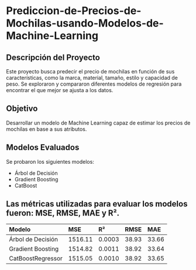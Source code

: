 # Prediccion-de-Precios-de-Mochilas-usando-Modelos-de-Machine-Learning

## Descripción del Proyecto

Este proyecto busca predecir el precio de mochilas en función de sus características, como la marca, material, tamaño, estilo y capacidad de peso. Se exploraron y compararon diferentes modelos de regresión para encontrar el que mejor se ajusta a los datos.

## Objetivo
Desarrollar un modelo de Machine Learning capaz de estimar los precios de mochilas en base a sus atributos.

## Modelos Evaluados
Se probaron los siguientes modelos:

* Árbol de Decisión 
* Gradient Boosting 
* CatBoost

## Las métricas utilizadas para evaluar los modelos fueron: MSE, RMSE, MAE y R².

|Modelo|	MSE|	R²|	RMSE|	MAE|
|:-----|:-----|:-----|:-----|:-----|
|Árbol de Decisión|	1516.11|	0.0003|	38.93|	33.66|
|Gradient Boosting|	1514.82|	0.0011|	38.92|	33.64|
|CatBoostRegressor|	1515.05|	0.0010|	38.92|	33.65|
